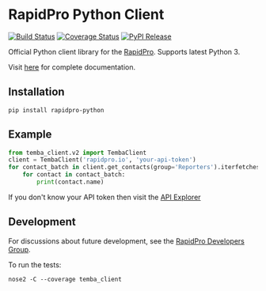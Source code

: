 RapidPro Python Client
======================

[![Build Status](https://github.com/rapidpro/rapidpro-python/workflows/CI/badge.svg)](https://github.com/rapidpro/rapidpro-python/actions?query=workflow%3ACI)
[![Coverage Status](https://codecov.io/gh/rapidpro/rapidpro-python/branch/main/graph/badge.svg)](https://codecov.io/gh/rapidpro/rapidpro-python) 
[![PyPI Release](https://img.shields.io/pypi/v/rapidpro-python.svg)](https://pypi.python.org/pypi/rapidpro-python/)

Official Python client library for the [RapidPro](http://rapidpro.github.io/rapidpro/). Supports latest Python 3.

Visit [here](http://rapidpro-python.readthedocs.org/) for complete documentation.

Installation
------------

```
pip install rapidpro-python
```

Example
-------

```python
from temba_client.v2 import TembaClient
client = TembaClient('rapidpro.io', 'your-api-token')
for contact_batch in client.get_contacts(group='Reporters').iterfetches(retry_on_rate_exceed=True):
    for contact in contact_batch:
        print(contact.name)
```

If you don't know your API token then visit the [API Explorer](http://rapidpro.io/api/v2/explorer)

Development
-----------

For discussions about future development, see the [RapidPro Developers Group](https://groups.google.com/forum/#!forum/rapidpro-dev).

To run the tests:

```
nose2 -C --coverage temba_client
```
